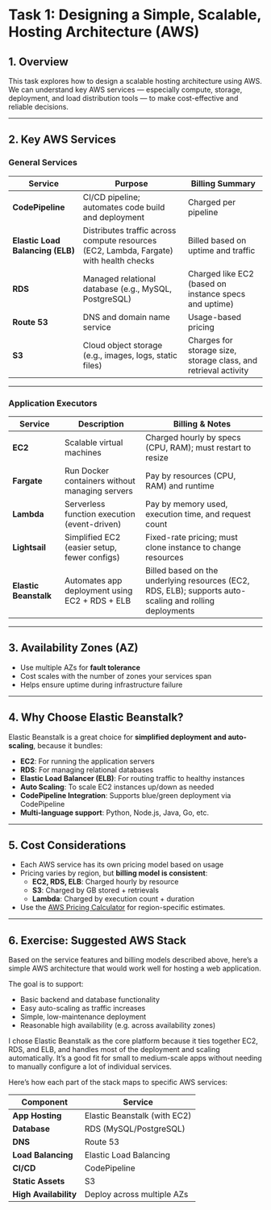 # Task 1: Designing a Simple, Scalable, Hosting Architecture (AWS)

## 1. Overview

This task explores how to design a scalable hosting architecture using AWS.  
We can understand key AWS services — especially compute, storage, deployment, and load distribution tools — to make cost-effective and reliable decisions.

---

## 2. Key AWS Services

### General Services

| Service | Purpose | Billing Summary |
|--------|---------|----------------|
| **CodePipeline** | CI/CD pipeline; automates code build and deployment | Charged per pipeline |
| **Elastic Load Balancing (ELB)** | Distributes traffic across compute resources (EC2, Lambda, Fargate) with health checks | Billed based on uptime and traffic |
| **RDS** | Managed relational database (e.g., MySQL, PostgreSQL) | Charged like EC2 (based on instance specs and uptime) |
| **Route 53** | DNS and domain name service | Usage-based pricing |
| **S3** | Cloud object storage (e.g., images, logs, static files) | Charges for storage size, storage class, and retrieval activity |

---

### Application Executors

| Service | Description | Billing & Notes |
|---------|-------------|-----------------|
| **EC2** | Scalable virtual machines | Charged hourly by specs (CPU, RAM); must restart to resize |
| **Fargate** | Run Docker containers without managing servers | Pay by resources (CPU, RAM) and runtime |
| **Lambda** | Serverless function execution (event-driven) | Pay by memory used, execution time, and request count |
| **Lightsail** | Simplified EC2 (easier setup, fewer configs) | Fixed-rate pricing; must clone instance to change resources |
| **Elastic Beanstalk** | Automates app deployment using EC2 + RDS + ELB | Billed based on the underlying resources (EC2, RDS, ELB); supports auto-scaling and rolling deployments |

---

## 3. Availability Zones (AZ)

- Use multiple AZs for **fault tolerance**
- Cost scales with the number of zones your services span
- Helps ensure uptime during infrastructure failure

---

## 4. Why Choose Elastic Beanstalk?

Elastic Beanstalk is a great choice for **simplified deployment and auto-scaling**, because it bundles:

- **EC2**: For running the application servers
- **RDS**: For managing relational databases
- **Elastic Load Balancer (ELB)**: For routing traffic to healthy instances
- **Auto Scaling**: To scale EC2 instances up/down as needed
- **CodePipeline Integration**: Supports blue/green deployment via CodePipeline
- **Multi-language support**: Python, Node.js, Java, Go, etc.

---

## 5. Cost Considerations

- Each AWS service has its own pricing model based on usage
- Pricing varies by region, but **billing model is consistent**:
  - **EC2, RDS, ELB**: Charged hourly by resource
  - **S3**: Charged by GB stored + retrievals
  - **Lambda**: Charged by execution count + duration
- Use the [AWS Pricing Calculator](https://calculator.aws/) for region-specific estimates.

---

## 6. Exercise: Suggested AWS Stack

Based on the service features and billing models described above, here’s a simple AWS architecture that would work well for hosting a web application.

The goal is to support:
- Basic backend and database functionality
- Easy auto-scaling as traffic increases
- Simple, low-maintenance deployment
- Reasonable high availability (e.g. across availability zones)

I chose Elastic Beanstalk as the core platform because it ties together EC2, RDS, and ELB, and handles most of the deployment and scaling automatically. It’s a good fit for small to medium-scale apps without needing to manually configure a lot of individual services.

Here’s how each part of the stack maps to specific AWS services:

| Component | Service |
|----------|---------|
| **App Hosting** | Elastic Beanstalk (with EC2) |
| **Database** | RDS (MySQL/PostgreSQL) |
| **DNS** | Route 53 |
| **Load Balancing** | Elastic Load Balancing |
| **CI/CD** | CodePipeline |
| **Static Assets** | S3 |
| **High Availability** | Deploy across multiple AZs |
